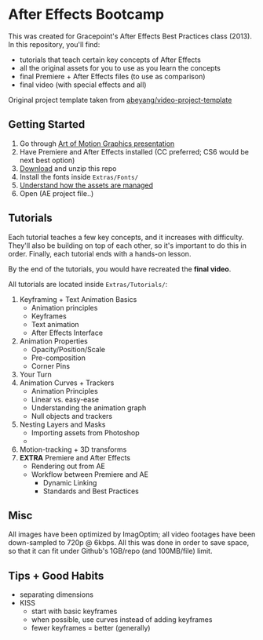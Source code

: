 # After Effects Bootcamp

This was created for Gracepoint's After Effects Best Practices class (2013). In this repository, you'll find:

- tutorials that teach certain key concepts of After Effects
- all the original assets for you to use as you learn the concepts
- final Premiere + After Effects files (to use as comparison)
- final video (with special effects and all)

Original project template taken from [abeyang/video-project-template][1]

## Getting Started

1. Go through [Art of Motion Graphics presentation][2]
2. Have Premiere and After Effects installed (CC preferred; CS6 would be next best option)
3. [Download][3] and unzip this repo
4. Install the fonts inside `Extras/Fonts/`
5. [Understand how the assets are managed][4]
6. Open (AE project file..)

## Tutorials

Each tutorial teaches a few key concepts, and it increases with difficulty. They'll also be building on top of each other, so it's important to do this in order. Finally, each tutorial ends with a hands-on lesson.

By the end of the tutorials, you would have recreated the **final video**.

All tutorials are located inside `Extras/Tutorials/`:

1. Keyframing + Text Animation Basics
	- Animation principles
	- Keyframes
	- Text animation
	- After Effects Interface
2. Animation Properties
	- Opacity/Position/Scale
	- Pre-composition
	- Corner Pins
3. Your Turn
4. Animation Curves + Trackers
	- Animation Principles
	- Linear vs. easy-ease
	- Understanding the animation graph
	- Null objects and trackers
5. Nesting Layers and Masks
	- Importing assets from Photoshop
	- 
6. Motion-tracking + 3D transforms
7. **EXTRA** Premiere and After Effects
	- Rendering out from AE
	- Workflow between Premiere and AE
		- Dynamic Linking
		- Standards and Best Practices

## Misc

All images have been optimized by ImagOptim; all video footages have been down-sampled to 720p @ 6kbps. All this was done in order to save space, so that it can fit under Github's 1GB/repo (and 100MB/file) limit.

## Tips + Good Habits

- separating dimensions
- KISS
	- start with basic keyframes
	- when possible, use curves instead of adding keyframes
	- fewer keyframes = better (generally)

[1]:	https://github.com/abeyang/video-project-template
[2]:	https://speakerdeck.com/abeyang/art-of-motion-graphics
[3]:	https://github.com/abeyang/after-effects-bootcamp/archive/master.zip
[4]:	https://github.com/abeyang/video-project-template
